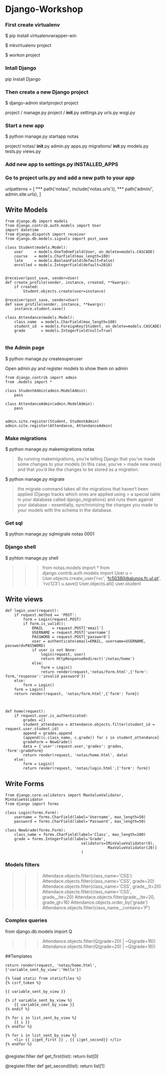 # Django-Workshop

### First create virtualenv
$ pip install virtualenvwrapper-win

$ mkvirtualenv project

$ workon project

### Intall Django
pip install Django

### Then create a new Django project
$ django-admin startproject project

project /
manage.py
    project /
        __init__.py
        settings.py
        urls.py
        wsgi.py



### Start a new app
$ python manage.py startapp notas

project/
    notas/
        __init__.py
        admin.py
        apps.py
        migrations/
            __init__.py
        models.py
        tests.py
        views.py


### Add new app to settings.py INSTALLED_APPS

### Go to project urls.py and add a new path to your app
urlpatterns = [
    *** path('notas/', include('notas.urls')), ***
    path('admin/', admin.site.urls),
]

## Write Models
```
from django.db import models
from django.contrib.auth.models import User
import datetime
from django.dispatch import receiver
from django.db.models.signals import post_save

class Student(models.Model):
    user     = models.OneToOneField(User, on_delete=models.CASCADE)
    course   = models.CharField(max_length=100)
    late     = models.BooleanField(default=False)
    enrolled = models.IntegerField(default=2018)


@receiver(post_save, sender=User)
def create_profile(sender, instance, created, **kwargs):
    if created:
        Student.objects.create(user=instance)

@receiver(post_save, sender=User)
def save_profile(sender, instance, **kwargs):
    instance.student.save()

class Attendance(models.Model):
    class_name  = models.CharField(max_length=100)
    student_id  = models.ForeignKey(Student, on_delete=models.CASCADE)
    grade       = models.IntegerField(null=True)
    
```

### the Admin page
$ python manage.py createsuperuser

Open admin.py and register models to show them on admin
```
from django.contrib import admin
from .models import *

class StudentAdmin(admin.ModelAdmin):
    pass

class AttendanceAdmin(admin.ModelAdmin):
    pass


admin.site.register(Student, StudentAdmin)
admin.site.register(Attendance, AttendanceAdmin)

```

### Make migrations 
$ python manage.py makemigrations notas
> By running makemigrations, you’re telling Django that you’ve made some changes to your models (in this case, you’ve > made new ones) and that you’d like the changes to be stored as a migration.

$ python manage.py migrate
> the migrate command takes all the migrations that haven’t been applied (Django tracks which ones are applied using > a special table in your database called django_migrations) and runs them against your database - essentially, 
> synchronizing the changes you made to your models with the schema in the database.

### Get sql
$ python manage.py sqlmigrate notas 0001

### Django shell
$ pyhton manage.py shell
>>> from notas.models import *
>>> from django.contrib.auth.models import User
>>> u = User.objects.create_user('rvc', 'fc50380@alunos.fc.ul.pt', 'rvc123')
>>> u.save()
>>> User.objects.all()
>>> user.student


## Write views
```
def login_user(request):
    if request.method == 'POST':
        form = Login(request.POST)
        if form.is_valid():
            EMAIL    = request.POST['email']
            USERNAME = request.POST['username']
            PASSWORD = request.POST['password']   
            user = authenticate(email=EMAIL, username=USERNAME, password=PASSWORD)
            if user is not None:
                login(request, user)
                return HttpResponseRedirect('/notas/home')
            else:
                form = Login()
                return render(request,'notas/form.html',{'form': form,'response':'invalid password'})
    else:
        form = Login()
    form = Login()
    return render(request, 'notas/form.html',{'form': form})

            

def home(request):
    if request.user.is_authenticated:
        grades =[]
        student_attendance = Attendance.objects.filter(student_id = request.user.student.id)
        append = grades.append
        [append((c.class_name, c.grade)) for c in student_attendance]
        gradeForm = NewGrade()
        data = {'user':request.user,'grades': grades, 'form':gradeForm}
        return render(request, 'notas/home.html', data)
    else:
        form = Login()
        return render(request, 'notas/login.html',{'form': form})
```

## Write Forms 
```
from django.core.validators import MaxValueValidator, MinValueValidator
from django import forms

class Login(forms.Form):
    username = forms.CharField(label='Username', max_length=50)
    password = forms.CharField(label='Password', max_length=50)

class NewGrade(forms.Form):
    class_name = forms.CharField(label='Class', max_length=100)
    grade = forms.IntegerField(label='Grade',
                                  validators=[MinValueValidator(0),
                                              MaxValueValidator(20)]
                                  )
```

### Models filters
>>> Attendace.objects.filter(class_name='CSS')
>>> Attendace.objects.filter(class_name='CSS', grade=20)
>>> Attendace.objects.filter(class_name='CSS', grade__lt=20)
>>> Attendace.objects.filter(class_name='CSS', grade__lte=20)
>>> Attendace.objects.filter(grade__lte=20, grade_gt=16)
>>> Attendance.objects.order_by('grade')
>>> Attendance.objects.filter(class_name__contains='P')

### Complex queries
from django.db.models import Q
>>> Attendance.objects.filter(Q(grade=20) | ~Q(grade=16))
>>> Attendance.objects.filter(Q(grade=20) | ~Q(grade=16))

##Templates
```
return render(request, 'notas/home.html', {'variable_sent_by_view':'Hello'})
```
```
{% load static from staticfiles %}
{% csrf_token %}

{{ variable_sent_by_view }}

{% if variable_sent_by_view %}
    {{ variable_sent_by_view }}
{% endif %}

{% for i in list_sent_by_view %}
    {{ i }}
{% endfor %}

{% for i in list_sent_by_view %}
    <li> {{ i|get_first }} , {{ i|get_second}} </li>
{% endfor %}
```

### 
@register.filter
def get_first(list):
        return list[0]

@register.filter
def get_second(list):
        return list[1]
